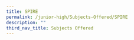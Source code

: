 ```yaml
---
title: SPIRE
permalink: /junior-high/Subjects-Offered/SPIRE
description: ""
third_nav_title: Subjects Offered
---
```

